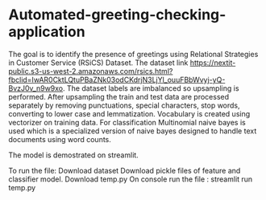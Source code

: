 # Automated-greeting-checking-application
The goal is to identify the presence of greetings using Relational Strategies in Customer Service (RSiCS) Dataset. The dataset link https://nextit-public.s3-us-west-2.amazonaws.com/rsics.html?fbclid=IwAR0CktLQtuPBaZNk03odCKdrjN3LjYl_ouuFBbWvyj-yQ-BvzJ0v_n9w9xo.
The dataset labels are imbalanced so upsampling is performed. After upsampling the train and test data are processed separately by removing punctuations, special characters, stop words, converting to lower case and lemmatization. Vocabulary is created using vectorizer on training data. For classification Multinomial naive bayes is used which is a specialized version of naive bayes designed to handle text documents using word counts. 


The model is demostrated on streamlit.

To run the file: 
Download dataset
Download pickle files of feature and classifier model.
Download temp.py 
On console run the file : streamlit run temp.py

